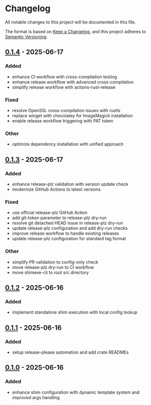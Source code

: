 # Changelog

All notable changes to this project will be documented in this file.

The format is based on [Keep a Changelog](https://keepachangelog.com/en/1.0.0/),
and this project adheres to [Semantic Versioning](https://semver.org/spec/v2.0.0.html).


## [0.1.4](https://github.com/loonghao/shimexe/compare/v0.1.3...v0.1.4) - 2025-06-17

### Added

- enhance CI workflow with cross-compilation testing
- enhance release workflow with advanced cross-compilation
- simplify release workflow with actions-rust-release

### Fixed

- resolve OpenSSL cross-compilation issues with rustls
- replace winget with chocolatey for ImageMagick installation
- enable release workflow triggering with PAT token

### Other

- optimize dependency installation with unified approach

## [0.1.3](https://github.com/loonghao/shimexe/compare/v0.1.2...v0.1.3) - 2025-06-17

### Added

- enhance release-plz validation with version update check
- modernize GitHub Actions to latest versions

### Fixed

- use official release-plz GitHub Action
- add git-token parameter to release-plz dry-run
- resolve git detached HEAD issue in release-plz dry-run
- update release-plz configuration and add dry-run checks
- improve release workflow to handle existing releases
- update release-plz configuration for standard tag format

### Other

- simplify PR validation to config-only check
- move release-plz dry-run to CI workflow
- move shimexe-cli to root src directory

## [0.1.2](https://github.com/loonghao/shimexe/compare/shimexe-v0.1.1...shimexe-v0.1.2) - 2025-06-16

### Added

- implement standalone shim execution with local config lookup

## [0.1.1](https://github.com/loonghao/shimexe/compare/shimexe-v0.1.0...shimexe-v0.1.1) - 2025-06-16

### Added

- setup release-please automation and add crate READMEs

## [0.1.0](https://github.com/loonghao/shimexe/releases/tag/shimexe-v0.1.0) - 2025-06-16

### Added

- enhance shim configuration with dynamic template system and improved args handling

